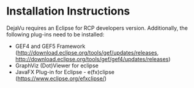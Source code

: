 # Installation Instructions


DejaVu requires an Eclipse for RCP developers version.
Additionally, the following plug-ins need to be installed:

- GEF4 and GEF5 Framework (http://download.eclipse.org/tools/gef/updates/releases, http://download.eclipse.org/tools/gef/gef4/updates/releases)
- GraphViz (Dot)Viewer for eclipse 
-  JavaFX Plug-in for Eclipse - e(fx)clipse (https://www.eclipse.org/efxclipse/)

